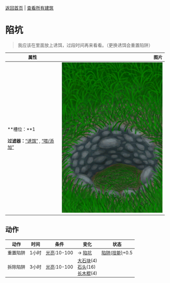 [返回首页](index.md)   |  [查看所有建筑](building.md)
# 陷坑  
> 我应该在里面放上诱饵，过段时间再来看看。（更换诱饵会重置陷阱）  
  
  属性  |   图片   
 ----  |  ----:   
 **槽位：**1<br><br>**过滤器：**[“诱饵”](tag_Bait.md) , [“喂/添加”](tag_Feed.md)  |  ![](Sprite/TrappingPitDisarmed.png)   
  
## 动作  
动作  |  时间  |  条件  |  变化  |  状态  
----  |  ----  |  ----  |  ----  |  ----  
重置陷阱  |  1小时  |  [光亮](Light.md):10-100  |  → [陷坑](TrappingPit.md)<br>  |  [陷阱(技能)](Skill_Trapping.md)+0.5  
拆除陷阱  |  3小时  |  [光亮](Light.md):10-100  |  [大石块](StoneHeavy.md)(4)<br>[石头](Stone.md)(16)<br>[长木棍](StickLong.md)(4)  |    
